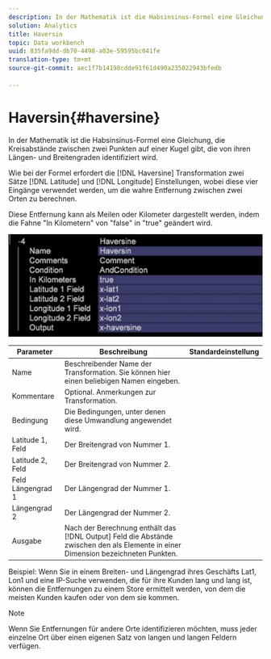 ```yaml
---
description: In der Mathematik ist die Habsinsinus-Formel eine Gleichung, die Kreisabstände zwischen zwei Punkten auf einer Kugel gibt, die von ihren Längen- und Breitengraden identifiziert wird.
solution: Analytics
title: Haversin
topic: Data workbench
uuid: 835fa9dd-db70-4498-a03e-59595bc041fe
translation-type: tm+mt
source-git-commit: aec1f7b14198cdde91f61d490a235022943bfedb

---
```



# Haversin{#haversine}

In der Mathematik ist die Habsinsinus-Formel eine Gleichung, die Kreisabstände zwischen zwei Punkten auf einer Kugel gibt, die von ihren Längen- und Breitengraden identifiziert wird.

Wie bei der Formel erfordert die [!DNL Haversine] Transformation zwei Sätze [!DNL Latitude] und [!DNL Longitude] Einstellungen, wobei diese vier Eingänge verwendet werden, um die wahre Entfernung zwischen zwei Orten zu berechnen.

Diese Entfernung kann als Meilen oder Kilometer dargestellt werden, indem die Fahne &quot;In Kilometern&quot; von &quot;false&quot; in &quot;true&quot; geändert wird.

![](assets/cfg_TransformationType_Haversine.png)

| Parameter | Beschreibung | Standardeinstellung |
|---|---|---|
| Name | Beschreibender Name der Transformation. Sie können hier einen beliebigen Namen eingeben. |  |
| Kommentare | Optional. Anmerkungen zur Transformation. |  |
| Bedingung | Die Bedingungen, unter denen diese Umwandlung angewendet wird. |  |
| Latitude 1, Feld | Der Breitengrad von Nummer 1. |  |
| Latitude 2, Feld | Der Breitengrad von Nummer 2. |  |
| Feld Längengrad 1 | Der Längengrad der Nummer 1. |  |
| Längengrad 2 | Der Längengrad der Nummer 2. |  |
| Ausgabe | Nach der Berechnung enthält das [!DNL Output] Feld die Abstände zwischen den als Elemente in einer Dimension bezeichneten Punkten. |  |

Beispiel: Wenn Sie in einem Breiten- und Längengrad ihres Geschäfts Lat1, Lon1 und eine IP-Suche verwenden, die für ihre Kunden lang und lang ist, können die Entfernungen zu einem Store ermittelt werden, von dem die meisten Kunden kaufen oder von dem sie kommen.

>[!NOTE]
>
>Wenn Sie Entfernungen für andere Orte identifizieren möchten, muss jeder einzelne Ort über einen eigenen Satz von langen und langen Feldern verfügen.


